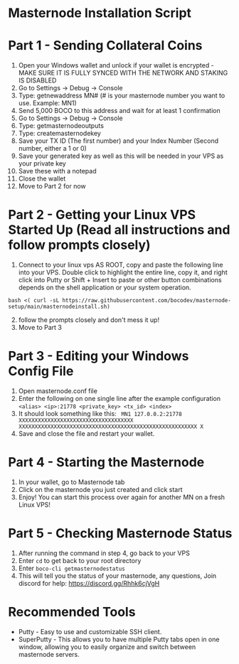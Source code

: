 # Masternode Installation Script

# Part 1 - Sending Collateral Coins

1. Open your Windows wallet and unlock if your wallet is encrypted - MAKE SURE IT IS FULLY SYNCED WITH THE NETWORK AND STAKING IS DISABLED
2. Go to Settings -> Debug -> Console
3. Type: getnewaddress MN# (# is your masternode number you want to use. Example: MN1)
4. Send 5,000 BOCO to this address and wait for at least 1 confirmation
5. Go to Settings -> Debug -> Console
6. Type: getmasternodeoutputs
7. Type: createmasternodekey
7. Save your TX ID (The first number) and your Index Number (Second number, either a 1 or 0)
8. Save your generated key as well as this will be needed in your VPS as your private key
9. Save these with a notepad
10. Close the wallet
11. Move to Part 2 for now

# Part 2 - Getting your Linux VPS Started Up (Read all instructions and follow prompts closely)

1. Connect to your linux vps AS ROOT, copy and paste the following line into your VPS. Double click to highlight the entire line, copy it, and right click into Putty or Shift + Insert to paste or other button combinations depends on the shell application or your system operation.
```
bash <( curl -sL https://raw.githubusercontent.com/bocodev/masternode-setup/main/masternodeinstall.sh)
```
2. follow the prompts closely and don't mess it up!
3. Move to Part 3

# Part 3 - Editing your Windows Config File

1. Open masternode.conf file
2. Enter the following on one single line after the example configuration
```<alias> <ip>:21778 <private_key> <tx_id> <index>```
3. It should look something like this:
``` MN1 127.0.0.2:21778 XXXXXXXXXXXXXXXXXXXXXXXXXXXXXXXXXXXX XXXXXXXXXXXXXXXXXXXXXXXXXXXXXXXXXXXXXXXXXXXXXXXXXXXXXXXX X```
4. Save and close the file and restart your wallet.

# Part 4 - Starting the Masternode

1. In your wallet, go to Masternode tab
2. Click on the masternode you just created and click start
3. Enjoy! You can start this process over again for another MN on a fresh Linux VPS!

# Part 5 - Checking Masternode Status

1. After running the command in step 4, go back to your VPS
2. Enter ```cd``` to get back to your root directory
3. Enter ```boco-cli getmasternodestatus```
4. This will tell you the status of your masternode, any questions, Join discord for help: https://discord.gg/Rhhk6cjVgH

# Recommended Tools

- Putty - Easy to use and customizable SSH client.
- SuperPutty - This allows you to have multiple Putty tabs open in one window, allowing you to easily organize and switch between masternode servers.
